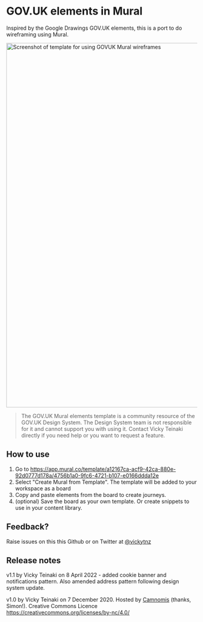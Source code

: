 # GOV.UK elements in Mural

Inspired by the Google Drawings GOV.UK elements, this is a port to do wireframing using Mural.

<img width="961" alt="Screenshot of template for using GOVUK Mural wireframes" src="https://user-images.githubusercontent.com/1223264/101213372-30ede200-3672-11eb-8735-68f1691245ef.png">

> The GOV.UK Mural elements template is a community resource of the GOV.UK Design System. The Design System team is not responsible for it and cannot support you with using it. Contact Vicky Teinaki directly if you need help or you want to request a feature.


## How to use

1. Go to https://app.mural.co/template/a12167ca-acf9-42ca-880e-92d0777d178a/4756b1a0-9fc6-4721-b107-e0166ddda12e 
1. Select "Create Mural from Template". The template will be added to your workspace as a board
1. Copy and paste elements from the board to create journeys.
1. (optional) Save the board as your own template. Or create snippets to use in your content library.

## Feedback?
Raise issues on this this Github or on Twitter at [@vickytnz](https://twitter.com/vickytnz)

## Release notes
v1.1 by Vicky Teinaki on 8 April 2022 - added cookie banner and notifications pattern. Also amended address pattern following design system update.

v1.0 by Vicky Teinaki on 7 December 2020. Hosted by <a href="https://twitter.com/camnomis">Camnomis</a> (thanks, Simon!).
Creative Commons Licence https://creativecommons.org/licenses/by-nc/4.0/ 

